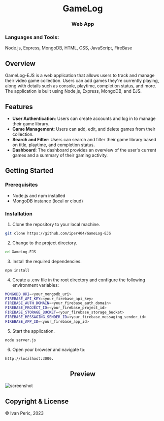 <h1 align="center">GameLog</h1>
<h3 align="center">Web App</h3>

<h3 align="left">Languages and Tools:</h3>
<p align="left"> Node.js, Express, MongoDB, HTML, CSS, JavaScript, FireBase</p>

## Overview

GameLog-EJS is a web application that allows users to track and manage their video game collection. Users can add games they're currently playing, along with details such as console, playtime, completion status, and more. The application is built using Node.js, Express, MongoDB, and EJS.

## Features

- **User Authentication**: Users can create accounts and log in to manage their game library.
- **Game Management**: Users can add, edit, and delete games from their collection.
- **Search and Filter**: Users can search and filter their game library based on title, playtime, and completion status.
- **Dashboard**: The dashboard provides an overview of the user's current games and a summary of their gaming activity.

## Getting Started

### Prerequisites

- Node.js and npm installed
- MongoDB instance (local or cloud)

### Installation

1. Clone the repository to your local machine.
```bash
git clone https://github.com/iper404/GameLog-EJS
```

2. Change to the project directory.
```bash
cd GameLog-EJS
```

3. Install the required dependencies.
```bash
npm install
```

4. Create a .env file in the root directory and configure the following environment variables:
```bash
MONGODB_URI=<your_mongodb_uri>
FIREBASE_API_KEY=<your_firebase_api_key>
FIREBASE_AUTH_DOMAIN=<your_firebase_auth_domain>
FIREBASE_PROJECT_ID=<your_firebase_project_id>
FIREBASE_STORAGE_BUCKET=<your_firebase_storage_bucket>
FIREBASE_MESSAGING_SENDER_ID=<your_firebase_messaging_sender_id>
FIREBASE_APP_ID=<your_firebase_app_id>
```

5. Start the application.
```bash
node server.js
```

6. Open your browser and navigate to:
```bash 
http://localhost:3000.
```

<h2 align="center">Preview</h2>

![screenshot](https://user-images.githubusercontent.com/48579650/137989963-5b45dcee-e607-400f-a1c6-dc42ba5631f9.PNG)

<h2>Copyright & License</h2>
&copy Ivan Peric, 2023


